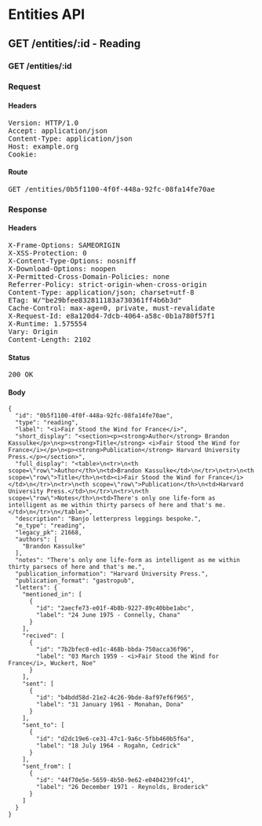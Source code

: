 # Entities API



## GET /entities/:id - Reading

### GET /entities/:id
### Request

#### Headers

<pre>Version: HTTP/1.0
Accept: application/json
Content-Type: application/json
Host: example.org
Cookie: </pre>

#### Route

<pre>GET /entities/0b5f1100-4f0f-448a-92fc-08fa14fe70ae</pre>

### Response

#### Headers

<pre>X-Frame-Options: SAMEORIGIN
X-XSS-Protection: 0
X-Content-Type-Options: nosniff
X-Download-Options: noopen
X-Permitted-Cross-Domain-Policies: none
Referrer-Policy: strict-origin-when-cross-origin
Content-Type: application/json; charset=utf-8
ETag: W/&quot;be29bfee832811183a730361ff4b6b3d&quot;
Cache-Control: max-age=0, private, must-revalidate
X-Request-Id: e8a120d4-7dcb-4064-a58c-0b1a780f57f1
X-Runtime: 1.575554
Vary: Origin
Content-Length: 2102</pre>

#### Status

<pre>200 OK</pre>

#### Body

~~~
{
  "id": "0b5f1100-4f0f-448a-92fc-08fa14fe70ae",
  "type": "reading",
  "label": "<i>Fair Stood the Wind for France</i>",
  "short_display": "<section><p><strong>Author</strong> Brandon Kassulke</p>\n<p><strong>Title</strong> <i>Fair Stood the Wind for France</i></p>\n<p><strong>Publication</strong> Harvard University Press.</p></section>",
  "full_display": "<table>\n<tr>\n<th scope=\"row\">Author</th>\n<td>Brandon Kassulke</td>\n</tr>\n<tr>\n<th scope=\"row\">Title</th>\n<td><i>Fair Stood the Wind for France</i></td>\n</tr>\n<tr>\n<th scope=\"row\">Publication</th>\n<td>Harvard University Press.</td>\n</tr>\n<tr>\n<th scope=\"row\">Notes</th>\n<td>There's only one life-form as intelligent as me within thirty parsecs of here and that's me.</td>\n</tr>\n</table>",
  "description": "Banjo letterpress leggings bespoke.",
  "e_type": "reading",
  "legacy_pk": 21668,
  "authors": [
    "Brandon Kassulke"
  ],
  "notes": "There's only one life-form as intelligent as me within thirty parsecs of here and that's me.",
  "publication_information": "Harvard University Press.",
  "publication_format": "gastropub",
  "letters": {
    "mentioned_in": [
      {
        "id": "2aecfe73-e01f-4b8b-9227-89c40bbe1abc",
        "label": "24 June 1975 - Connelly, Chana"
      }
    ],
    "recived": [
      {
        "id": "7b2bfec0-ed1c-468b-bbda-750acca36f96",
        "label": "03 March 1959 - <i>Fair Stood the Wind for France</i>, Wuckert, Noe"
      }
    ],
    "sent": [
      {
        "id": "b4bdd58d-21e2-4c26-9bde-8af97ef6f965",
        "label": "31 January 1961 - Monahan, Dona"
      }
    ],
    "sent_to": [
      {
        "id": "d2dc19e6-ce31-47c1-9a6c-5fbb460b5f6a",
        "label": "18 July 1964 - Rogahn, Cedrick"
      }
    ],
    "sent_from": [
      {
        "id": "44f70e5e-5659-4b50-9e62-e0404239fc41",
        "label": "26 December 1971 - Reynolds, Broderick"
      }
    ]
  }
}
~~~

